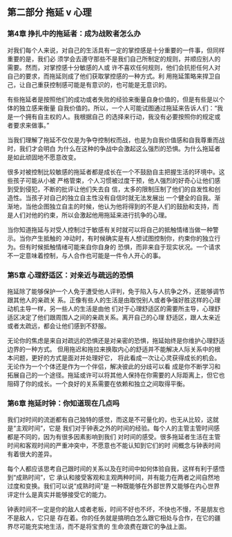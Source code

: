 ## 第二部分 拖延 v 心理

### 第4章 挣扎中的拖延者：成为战败者怎么办

对我们每个人来说，对自己的生活具有一定的掌控感是十分重要的一件事，但同样重要的是，我们必
须学会去遵守那些不是我们自己所制定的规则，并顺应别人的需要。然而，对掌控感十分敏感的人或
许不喜欢任何规则，他们会抗拒任何人对自己的要求，而拖延则成了他们获取掌控感的一种方式。利
用拖延策略来捍卫自己，让自己重获控制感可能是有意识的，也可能是无意识的。

有些拖延者是按照他们的成功或者失败的经验来衡量自身价值的，但是有些是以个体的独立感来衡量
自我价值的。所以，一个人可能试图通过拖延来告诉人们：“我是一个拥有自主权的人。我根据自己
的选择来行动，我没有必要按照你的规定或者要求来做事。”

当我们理解了拖延不仅仅是为争夺控制权而战，也是为自我价值感和自我尊重而战时，我们才会明白
为什么在这种的争战中会激起这么强烈的恐惧。为什么拖延者是如此顽固地不愿意改变。

很多对被控制比较敏感的拖延者都是成长在一个不鼓励自主把握生活的环境中。这些孩子可能从小被
严格管束，个人习惯被过度干预，他人强烈的好奇心让他们感到受到侵犯，不断的批评让他们失去自
信，太多的限制压制了他们的自发性和创造性。当孩子对自己的独立自主性没有自信时就无法发展出
一个健全的自我。渐渐地，当他企图独立自主的时候，他认为他将得到的不是人们的鼓励和支持，而
是人们对他的约束，所以会激起他用拖延来进行抗争的心理。

当你知道拖延与对受人控制过于敏感有关时就可以将自己的抵触情绪当做一种警示。当你产生抵触的
冲动时，有时候确实是有人想试图控制你，约束你的独立行为。但有时候抵触情绪可能来自你自身的
恐惧，而非来自于现实状况。一个请求不一定意味着控制，与人合作也可能是一件令人开心的事。

### 第5章 心理舒适区：对亲近与疏远的恐惧

拖延除了能够保护一个人免于遭受他人评判，免于陷入与人抗争之外，还能够调节跟其他人的亲疏关
系。正像有些人的生活是由取悦别人或者争强好胜这样的心理动机主导一样，另一些人的生活是由他
们对于心理舒适区的需要所主导，心理舒适区决定了他们跟周围人之间的亲疏关系。离开自己的心理
舒适区，跟人太亲近或者太疏远，都会让他们感到不舒服。

无论你的焦虑是来自对疏远的恐惧还是对亲密的恐惧，拖延始终是你维护心理舒适边界的一种方式。
但用拖迟和拖拉来换取内心的舒适并不能解决人际关系中的根本问题，更好的方式是面对并处理好它，
将此看成一次让心灵获得成长的机会。无论作为一个个体还是作为一个伴侣，解决彼此的分歧可以看
成是你不断学习和拓展自己的一个途径。拖延或许可以将其他人保持在你需要的人际距离上，但它也
阻碍了你的成长。一个良好的关系需要在依赖和独立之间取得平衡。

### 第6章 拖延时钟：你知道现在几点吗

我们对时间的流逝都有自己独特的感觉，而这是不可量化的，也无从比较，这就是“主观时间”，它是
我们对于钟表之外的时间的经验。每个人的主管主管时间感都是不同的，因为有很多因素影响到我们
对时间的感受。很多拖延者生活在主管时间和客观时间的严重冲突中，不愿意也不能认知到它们的时
间概念与钟表时间有着很大的差异。

每个人都应该思考自己跟时间的关系以及在时间中如何体验自我，这样有利于感悟到“成熟时间”，它
承认和接受客观和主观两种时间，并有能力在两者之间自然地过度和变换。我们可以说“成熟时间”是
一种既能够在外部世界又能够在内心世界评定什么是真实并能够接受它的能力。

钟表时间不一定是你的敌人或者老板，时间不好也不坏，不快也不慢，不是朋友也不是敌人，它只是
存在着。你的任务就是搞明白怎么跟它相处与合作，在它的疆界尽可能充实地生活，而不是将宝贵的
生命浪费在跟它的争战上面。
